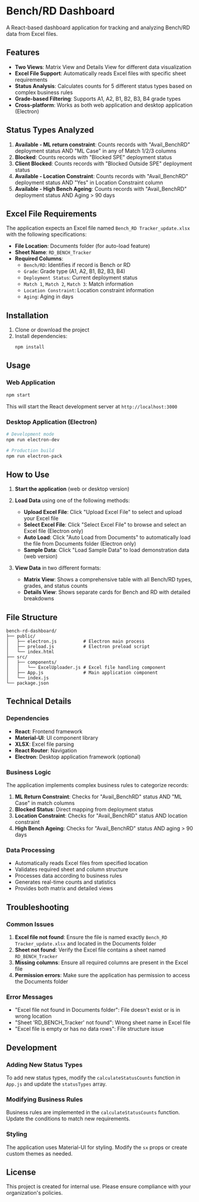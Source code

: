 # Bench/RD Dashboard

A React-based dashboard application for tracking and analyzing Bench/RD data from Excel files.

## Features

- **Two Views**: Matrix View and Details View for different data visualization
- **Excel File Support**: Automatically reads Excel files with specific sheet requirements
- **Status Analysis**: Calculates counts for 5 different status types based on complex business rules
- **Grade-based Filtering**: Supports A1, A2, B1, B2, B3, B4 grade types
- **Cross-platform**: Works as both web application and desktop application (Electron)

## Status Types Analyzed

1. **Available - ML return constraint**: Counts records with "Avail_BenchRD" deployment status AND "ML Case" in any of Match 1/2/3 columns
2. **Blocked**: Counts records with "Blocked SPE" deployment status
3. **Client Blocked**: Counts records with "Blocked Outside SPE" deployment status
4. **Available - Location Constraint**: Counts records with "Avail_BenchRD" deployment status AND "Yes" in Location Constraint column
5. **Available - High Bench Ageing**: Counts records with "Avail_BenchRD" deployment status AND Aging > 90 days

## Excel File Requirements

The application expects an Excel file named `Bench_RD Tracker_update.xlsx` with the following specifications:

- **File Location**: Documents folder (for auto-load feature)
- **Sheet Name**: `RD_BENCH_Tracker`
- **Required Columns**:
  - `Bench/RD`: Identifies if record is Bench or RD
  - `Grade`: Grade type (A1, A2, B1, B2, B3, B4)
  - `Deployment Status`: Current deployment status
  - `Match 1`, `Match 2`, `Match 3`: Match information
  - `Location Constraint`: Location constraint information
  - `Aging`: Aging in days

## Installation

1. Clone or download the project
2. Install dependencies:
   ```bash
   npm install
   ```

## Usage

### Web Application
```bash
npm start
```
This will start the React development server at `http://localhost:3000`

### Desktop Application (Electron)
```bash
# Development mode
npm run electron-dev

# Production build
npm run electron-pack
```

## How to Use

1. **Start the application** (web or desktop version)
2. **Load Data** using one of the following methods:
   - **Upload Excel File**: Click "Upload Excel File" to select and upload your Excel file
   - **Select Excel File**: Click "Select Excel File" to browse and select an Excel file (Electron only)
   - **Auto Load**: Click "Auto Load from Documents" to automatically load the file from Documents folder (Electron only)
   - **Sample Data**: Click "Load Sample Data" to load demonstration data (web version)

3. **View Data** in two different formats:
   - **Matrix View**: Shows a comprehensive table with all Bench/RD types, grades, and status counts
   - **Details View**: Shows separate cards for Bench and RD with detailed breakdowns

## File Structure

```
bench-rd-dashboard/
├── public/
│   ├── electron.js          # Electron main process
│   ├── preload.js           # Electron preload script
│   └── index.html
├── src/
│   ├── components/
│   │   └── ExcelUploader.js # Excel file handling component
│   ├── App.js               # Main application component
│   └── index.js
└── package.json
```

## Technical Details

### Dependencies
- **React**: Frontend framework
- **Material-UI**: UI component library
- **XLSX**: Excel file parsing
- **React Router**: Navigation
- **Electron**: Desktop application framework (optional)

### Business Logic
The application implements complex business rules to categorize records:

1. **ML Return Constraint**: Checks for "Avail_BenchRD" status AND "ML Case" in match columns
2. **Blocked Status**: Direct mapping from deployment status
3. **Location Constraint**: Checks for "Avail_BenchRD" status AND location constraint
4. **High Bench Ageing**: Checks for "Avail_BenchRD" status AND aging > 90 days

### Data Processing
- Automatically reads Excel files from specified location
- Validates required sheet and column structure
- Processes data according to business rules
- Generates real-time counts and statistics
- Provides both matrix and detailed views

## Troubleshooting

### Common Issues

1. **Excel file not found**: Ensure the file is named exactly `Bench_RD Tracker_update.xlsx` and located in the Documents folder
2. **Sheet not found**: Verify the Excel file contains a sheet named `RD_BENCH_Tracker`
3. **Missing columns**: Ensure all required columns are present in the Excel file
4. **Permission errors**: Make sure the application has permission to access the Documents folder

### Error Messages
- "Excel file not found in Documents folder": File doesn't exist or is in wrong location
- "Sheet 'RD_BENCH_Tracker' not found": Wrong sheet name in Excel file
- "Excel file is empty or has no data rows": File structure issue

## Development

### Adding New Status Types
To add new status types, modify the `calculateStatusCounts` function in `App.js` and update the `statusTypes` array.

### Modifying Business Rules
Business rules are implemented in the `calculateStatusCounts` function. Update the conditions to match new requirements.

### Styling
The application uses Material-UI for styling. Modify the `sx` props or create custom themes as needed.

## License

This project is created for internal use. Please ensure compliance with your organization's policies.
